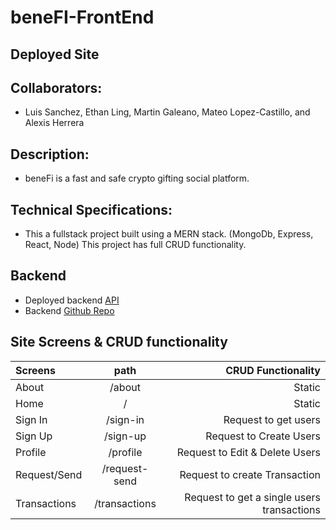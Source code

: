 # beneFI-FrontEnd

## Deployed Site


## Collaborators:

- Luis Sanchez, Ethan Ling, Martin Galeano, Mateo Lopez-Castillo, and Alexis Herrera

## Description:

- beneFi is a fast and safe crypto gifting social platform.

## Technical Specifications:

- This a fullstack project built using a MERN stack. (MongoDb, Express, React, Node) This project has full CRUD functionality.

## Backend

- Deployed backend [API](https://benefi-backend-production.up.railway.app/userProfiles/)
- Backend [Github Repo](https://github.com/aeherrer71/beneFI-backend)

## Site Screens & CRUD functionality

| Screens      |     path      |                         CRUD Functionality |
| :----------- | :-----------: | -----------------------------------------: |
| About        |    /about     |                                     Static |
| Home         |       /       |                                     Static |
| Sign In      |   /sign-in    |                       Request to get users |
| Sign Up      |   /sign-up    |                    Request to Create Users |
| Profile      |   /profile    |             Request to Edit & Delete Users |
| Request/Send | /request-send |              Request to create Transaction |
| Transactions | /transactions | Request to get a single users transactions |
